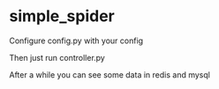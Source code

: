 # simple_spider

Configure config.py with your config

Then just run controller.py 

After a while you can see some data in redis and mysql 
